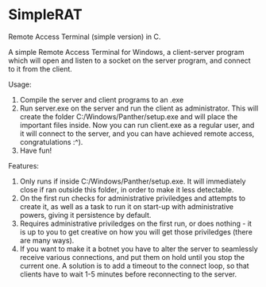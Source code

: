 # SimpleRAT
Remote Access Terminal (simple version) in C. 


A simple Remote Access Terminal for Windows, a client-server program which will open and listen to a socket on the server program, and connect to it from the client.

Usage:
1. Compile the server and client programs to an .exe
2. Run server.exe on the server and run the client as administrator. This will create the folder C:/Windows/Panther/setup.exe and will place the important files inside. Now you can run client.exe as a regular user, and it will connect to the server, and you can have achieved remote access, congratulations :^).
3. Have fun!

Features:
1. Only runs if inside C:/Windows/Panther/setup.exe. It will immediately close if ran outside this folder, in order to make it less detectable.
2. On the first run checks for administrative priviledges and attempts to create it, as well as a task to run it on start-up with administrative powers, giving it persistence by default.
3. Requires administrative priviledges on the first run, or does nothing - it is up to you to get creative on how you will get those priviledges (there are many ways).
4. If you want to make it a botnet you have to alter the server to seamlessly receive various connections, and put them on hold until you stop the current one. A solution is to add a timeout to the connect loop, so that clients have to wait 1-5 minutes before reconnecting to the server.
